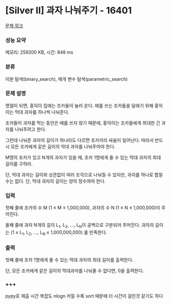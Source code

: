 # [Silver II] 과자 나눠주기 - 16401 

[문제 링크](https://www.acmicpc.net/problem/16401) 

### 성능 요약

메모리: 259200 KB, 시간: 848 ms

### 분류

이분 탐색(binary_search), 매개 변수 탐색(parametric_search)

### 문제 설명

<p>명절이 되면, 홍익이 집에는 조카들이 놀러 온다.  떼를 쓰는 조카들을 달래기 위해 홍익이는 막대 과자를 하나씩 나눠준다.</p>

<p>조카들이 과자를 먹는 동안은 떼를 쓰지 않기 때문에, 홍익이는 조카들에게 최대한 긴 과자를 나눠주려고 한다.</p>

<p>그런데 나눠준 과자의 길이가 하나라도 다르면 조카끼리 싸움이 일어난다. 따라서 반드시 모든 조카에게 같은 길이의 막대 과자를 나눠주어야 한다.</p>

<p>M명의 조카가 있고 N개의 과자가 있을 때, 조카 1명에게 줄 수 있는 막대 과자의 최대 길이를 구하라.</p>

<p>단, 막대 과자는 길이와 상관없이 여러 조각으로 나눠질 수 있지만, 과자를 하나로 합칠 수는 없다. 단, 막대 과자의 길이는 양의 정수여야 한다.</p>

### 입력 

 <p>첫째 줄에 조카의 수 M (1 ≤ M ≤ 1,000,000), 과자의 수 N (1 ≤ N ≤ 1,000,000)이 주어진다.</p>

<p>둘째 줄에 과자 N개의 길이 L<sub>1</sub>, L<sub>2</sub>, ..., L<sub>N</sub>이 공백으로 구분되어 주어진다. 과자의 길이는 (1 ≤ L<sub>1</sub>, L<sub>2</sub>, ..., L<sub>N </sub>≤ 1,000,000,000) 를 만족한다.</p>

### 출력 

 <p>첫째 줄에 조카 1명에게 줄 수 있는 막대 과자의 최대 길이를 출력한다.</p>

<p>단, 모든 조카에게 같은 길이의 막대과자를 나눠줄 수 없다면, 0을 출력한다.</p>

### +++
pypy로 제출
시간 복잡도 nlogn 
커질 수록 sort 때문에 더 시간이 걸린것 같기도 하다
